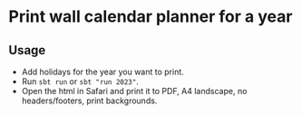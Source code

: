 # Print wall calendar planner for a year

## Usage

- Add holidays for the year you want to print.
- Run `sbt run` or `sbt "run 2023"`.
- Open the html in Safari and print it to PDF, A4 landscape, no headers/footers, print backgrounds.
